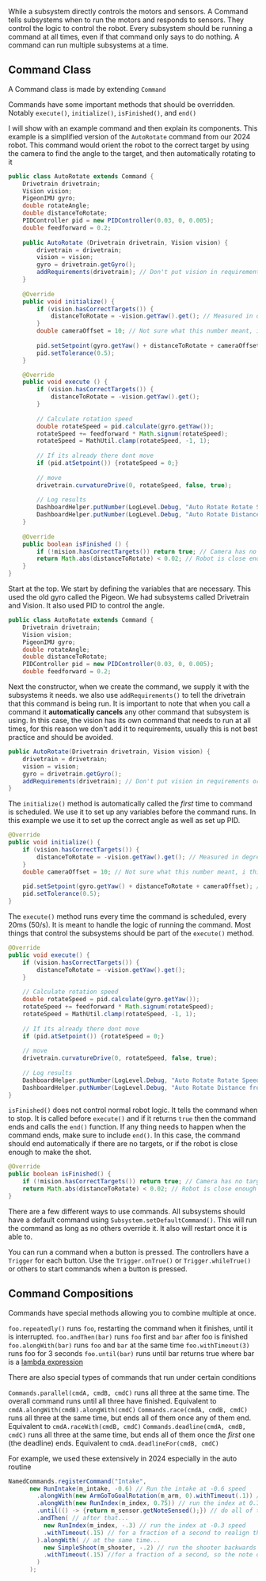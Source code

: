 While a subsystem directly controls the motors and sensors. A Command tells subsystems when to run the motors and responds to sensors. They control the logic to control the robot. Every subsystem should be running a command at all times, even if that command only says to do nothing. A command can run multiple subsystems at a time.
## Command Class

A Command class is made by extending `Command`

Commands have some important methods that should be overridden. Notably `execute()`, `initialize()`, `isFinished()`, and `end()`

I will show with an example command and then explain its components. This example is a simplified version of the `AutoRotate` command from our 2024 robot. This command would orient the robot to the correct target by using the camera to find the angle to the target, and then automatically rotating to it

```java
public class AutoRotate extends Command {
    Drivetrain drivetrain;
    Vision vision;
    PigeonIMU gyro;
    double rotateAngle;
    double distanceToRotate;
    PIDController pid = new PIDController(0.03, 0, 0.005);
    double feedforward = 0.2;
    
    public AutoRotate (Drivetrain drivetrain, Vision vision) {
        drivetrain = drivetrain;
        vision = vision;
        gyro = drivetrain.getGyro();
        addRequirements(drivetrain); // Don't put vision in requirements or else the command will be canceled
    }
    
    @Override
    public void initialize() {
        if (vision.hasCorrectTargets()) {
            distanceToRotate = -vision.getYaw().get(); // Measured in degrees
        }
        double cameraOffset = 10; // Not sure what this number meant, i think it was the angle the camera was pointed at
        
        pid.setSetpoint(gyro.getYaw() + distanceToRotate + cameraOffset); // Set up PID
        pid.setTolerance(0.5);
    }

    @Override
    public void execute () {
        if (vision.hasCorrectTargets()) {
            distanceToRotate = -vision.getYaw().get();
        }
	    
	    // Calculate rotation speed
        double rotateSpeed = pid.calculate(gyro.getYaw());
        rotateSpeed += feedforward * Math.signum(rotateSpeed);
        rotateSpeed = MathUtil.clamp(rotateSpeed, -1, 1);
        
        // If its already there dont move
        if (pid.atSetpoint()) {rotateSpeed = 0;}
        
        // move
        drivetrain.curvatureDrive(0, rotateSpeed, false, true);
        
        // Log results
        DashboardHelper.putNumber(LogLevel.Debug, "Auto Rotate Rotate Speed", rotateSpeed);
        DashboardHelper.putNumber(LogLevel.Debug, "Auto Rotate Distance from setpoint", pid.getPositionError());
    }
    
    @Override
    public boolean isFinished () {
        if (!mision.hasCorrectTargets()) return true; // Camera has no targets, cannot orient properly
        return Math.abs(distanceToRotate) < 0.02; // Robot is close enough
    }
}
```

Start at the top. We start by defining the variables that are necessary. This used the old gyro called the Pigeon. We had subsystems called Drivetrain and Vision. It also used PID to control the angle.

```java
public class AutoRotate extends Command {
    Drivetrain drivetrain;
    Vision vision;
    PigeonIMU gyro;
    double rotateAngle;
    double distanceToRotate;
    PIDController pid = new PIDController(0.03, 0, 0.005);
    double feedforward = 0.2;
```

Next the constructor, when we create the command, we supply it with the subsystems it needs. we also use `addRequirements()` to tell the drivetrain that this command is being run. It is important to note that when you call a command it **automatically cancels** any other command that subsystem is using. In this case, the vision has its own command that needs to run at all times, for this reason we don't add it to requirements, usually this is not best practice and should be avoided.

```java
public AutoRotate(Drivetrain drivetrain, Vision vision) {
	drivetrain = drivetrain;
	vision = vision;
	gyro = drivetrain.getGyro();
	addRequirements(drivetrain); // Don't put vision in requirements or else the command will be canceled
}
```

The `initialize()` method is automatically called the *first* time to command is scheduled. We use it to set up any variables before the command runs. In this example we use it to set up the correct angle as well as set up PID.

```java
@Override
public void initialize() {
	if (vision.hasCorrectTargets()) {
		distanceToRotate = -vision.getYaw().get(); // Measured in degrees
	}
	double cameraOffset = 10; // Not sure what this number meant, i think it was the angle the camera was pointed at
	
	pid.setSetpoint(gyro.getYaw() + distanceToRotate + cameraOffset); // Set up PID
	pid.setTolerance(0.5);
}
```

The `execute()` method runs every time the command is scheduled, every 20ms (50/s). It is meant to handle the logic of running the command. Most things that control the subsystems should be part of the `execute()` method.

```java
@Override
public void execute() {
	if (vision.hasCorrectTargets()) {
		distanceToRotate = -vision.getYaw().get();
	}
	
	// Calculate rotation speed
	double rotateSpeed = pid.calculate(gyro.getYaw());
	rotateSpeed += feedforward * Math.signum(rotateSpeed);
	rotateSpeed = MathUtil.clamp(rotateSpeed, -1, 1);
	
	// If its already there dont move
	if (pid.atSetpoint()) {rotateSpeed = 0;}
	
	// move
	drivetrain.curvatureDrive(0, rotateSpeed, false, true);
	
	// Log results
	DashboardHelper.putNumber(LogLevel.Debug, "Auto Rotate Rotate Speed", rotateSpeed);
	DashboardHelper.putNumber(LogLevel.Debug, "Auto Rotate Distance from setpoint", pid.getPositionError());
}
```

`isFinished()` does not control normal robot logic. It tells the command when to stop. It is called before `execute()` and if it returns `true` then the command ends and calls the `end()` function. If any thing needs to happen when the command ends, make sure to include `end()`. In this case, the command should end automatically if there are no targets, or if the robot is close enough to make the shot.

```java
@Override
public boolean isFinished() {
	if (!mision.hasCorrectTargets()) return true; // Camera has no targets, cannot orient properly
	return Math.abs(distanceToRotate) < 0.02; // Robot is close enough
}
```

There are a few different ways to use commands. All subsystems should have a default command using `Subsystem.setDefaultCommand()`. This will run the command as long as no others override it. It also will restart once it is able to.

You can run a command when a button is pressed. The controllers have a `Trigger` for each button. Use the `Trigger.onTrue()` or `Trigger.whileTrue()` or others to start commands when a button is pressed.

## Command Compositions

Commands have special methods allowing you to combine multiple at once.

`foo.repeatedly()` runs `foo`, restarting the command when it finishes, until it is interrupted.
`foo.andThen(bar)` runs `foo` first and `bar` after foo is finished
`foo.alongWith(bar)` runs `foo` and `bar` at the same time
`foo.withTimeout(3)` runs foo for 3 seconds
`foo.until(bar)` runs until bar returns true where bar is a [lambda expression](https://docs.oracle.com/javase/tutorial/java/javaOO/lambdaexpressions.html#syntax)

There are also special types of commands that run under certain conditions

`Commands.parallel(cmdA, cmdB, cmdC)` runs all three at the same time. The overall command runs until all three have finished. Equivalent to `cmdA.alongWith(cmdB).alongWith(cmdC)`
`Commands.race(cmdA, cmdB, cmdC)` runs all three at the same time, but ends all of them once any of them end. Equivalent to `cmdA.raceWith(cmdB, cmdC)`
`Commands.deadline(cmdA, cmdB, cmdC)` runs all three at the same time, but ends all of them once the *first* one (the deadline) ends. Equivalent to `cmdA.deadlineFor(cmdB, cmdC)`

For example, we used these extensively in 2024 especially in the auto routine

```java
NamedCommands.registerCommand("Intake", 
      new RunIntake(m_intake, -0.6) // Run the intake at -0.6 speed
        .alongWith(new ArmGoToGoalRotation(m_arm, 0).withTimeout(.1)) // keep the arm at the ground
        .alongWith(new RunIndex(m_index, 0.75)) // run the index at 0.75 speed
        .until(() -> {return m_sensor.getNoteSensed();}) // do all of that until we pick up a note
        .andThen( // after that...
          new RunIndex(m_index, -.3) // run the index at -0.3 speed
          .withTimeout(.15) // for a fraction of a second to realign the note
        ).alongWith( // at the same time...
          new SimpleShoot(m_shooter, -.2) // run the shooter backwards
          .withTimeout(.15) //for a fraction of a second, so the note doesnt get stuck
        )
      );
```
